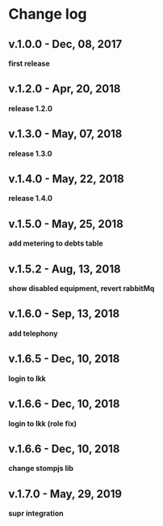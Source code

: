 # Change log

## v.1.0.0 - Dec, 08, 2017

**first release**

## v.1.2.0 - Apr, 20, 2018

**release 1.2.0**

## v.1.3.0 - May, 07, 2018

**release 1.3.0**

## v.1.4.0 - May, 22, 2018

**release 1.4.0**

## v.1.5.0 - May, 25, 2018

**add metering to debts table**

## v.1.5.2 - Aug, 13, 2018

**show disabled equipment, revert rabbitMq**

## v.1.6.0 - Sep, 13, 2018

**add telephony**

## v.1.6.5 - Dec, 10, 2018

**login to lkk**

## v.1.6.6 - Dec, 10, 2018

**login to lkk (role fix)**

## v.1.6.6 - Dec, 10, 2018

**change stompjs lib**

## v.1.7.0 - May, 29, 2019

**supr integration**
